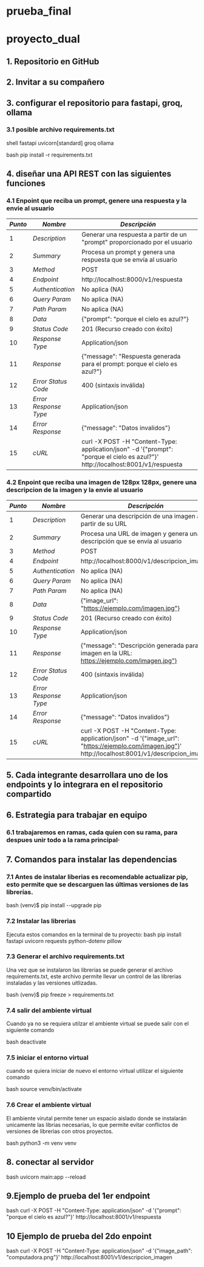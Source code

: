 # prueba_final
# proyecto_dual
## 1. Repositorio en GitHub
## 2. Invitar a su compañero
## 3. configurar el repositorio para fastapi, groq, ollama
### 3.1 posible archivo requirements.txt
shell
fastapi
uvicorn[standard]
groq
ollama


bash
pip install -r requirements.txt

## 4. diseñar una API REST con las siguientes funciones
### 4.1 Enpoint que reciba un prompt, genere una respuesta y la envie al usuario

| *Punto*                | *Nombre*               | *Descripción*                                                                                                             |
|--------------------------|--------------------------|-----------------------------------------------------------------------------------------------------------------------------|
| 1                        | *Description*          | Generar una respuesta a partir de un "prompt" proporcionado por el usuario                                                 |
| 2                        | *Summary*              | Procesa un prompt y genera una respuesta que se envía al usuario                                                           |
| 3                        | *Method*               | POST                                                                                                                     |
| 4                        | *Endpoint*             | http://localhost:8000/v1/respuesta                                                                               |
| 5                        | *Authentication*       | No aplica (NA)                                                                                                             |
| 6                        | *Query Param*          | No aplica (NA)                                                                                                             |
| 7                        | *Path Param*           | No aplica (NA)                                                                                                             |
| 8                        | *Data*                 | {"prompt": "porque el cielo es azul?"}                                                                                    |
| 9                        | *Status Code*          | 201 (Recurso creado con éxito)                                                                                           |
| 10                       | *Response Type*        | Application/json                                                                                                         |
| 11                       | *Response*             | {"message": "Respuesta generada para el prompt: porque el cielo es azul?"}                                                |
| 12                       | *Error Status Code*    | 400 (sintaxis inválida)                                                                                                  |
| 13                       | *Error Response Type*  | Application/json                                                                                                         |
| 14                       | *Error Response*       | {"message": "Datos invalidos"}                                                                                           |
| 15                       | *cURL*                 | curl -X POST -H "Content-Type: application/json" -d '{"prompt": "porque el cielo es azul?"}' http://localhost:8001/v1/respuesta |


### 4.2 Enpoint que reciba una imagen de 128px 128px, genere una descripcion de la imagen y la envie al usuario

| *Punto*                | *Nombre*               | *Descripción*                                                                                                             |
|--------------------------|--------------------------|-----------------------------------------------------------------------------------------------------------------------------|
| 1                        | *Description*          | Generar una descripción de una imagen a partir de su URL                                                                    |
| 2                        | *Summary*              | Procesa una URL de imagen y genera una descripción que se envía al usuario                                                  |
| 3                        | *Method*               | POST                                                                                                                     |
| 4                        | *Endpoint*             | http://localhost:8000/v1/descripcion_imagen                                                                                  |
| 5                        | *Authentication*       | No aplica (NA)                                                                                                             |
| 6                        | *Query Param*          | No aplica (NA)                                                                                                             |
| 7                        | *Path Param*           | No aplica (NA)                                                                                                             |
| 8                        | *Data*                 | {"image_url": "https://ejemplo.com/imagen.jpg"}                                                                          |
| 9                        | *Status Code*          | 201 (Recurso creado con éxito)                                                                                           |
| 10                       | *Response Type*        | Application/json                                                                                                         |
| 11                       | *Response*             | {"message": "Descripción generada para la imagen en la URL: https://ejemplo.com/imagen.jpg"}                             |
| 12                       | *Error Status Code*    | 400 (sintaxis inválida)                                                                                                  |
| 13                       | *Error Response Type*  | Application/json                                                                                                         |
| 14                       | *Error Response*       | {"message": "Datos invalidos"}                                                                                           |
| 15                       | *cURL*                 | curl -X POST -H "Content-Type: application/json" -d '{"image_url": "https://ejemplo.com/imagen.jpg"}' http://localhost:8001/v1/descripcion_imagen |

## 5. Cada integrante desarrollara uno de los endpoints y lo integrara en el repositorio compartido

## 6. Estrategia para trabajar en equipo
### 6.1 trabajaremos en ramas, cada quien con su rama, para despues unir todo a la rama principal·

## 7. Comandos para instalar las dependencias
### 7.1 Antes de instalar liberias es recomendable actualizar pip, esto permite que se descarguen las últimas versiones de las librerías.
bash
(venv)$ pip install --upgrade pip

### 7.2 Instalar las librerias
Ejecuta estos comandos en la terminal de tu proyecto:
bash
pip install fastapi uvicorn requests python-dotenv pillow

### 7.3 Generar el archivo requirements.txt

Una vez que se instalaron las librerias se puede generar el archivo requirements.txt, este archivo permite llevar un control de las librerias instaladas y las versiones uitlizadas.

bash
(venv)$ pip freeze > requirements.txt

### 7.4 salir del ambiente virtual

Cuando ya no se requiera utilzar el ambiente virtual se puede salir con el siguiente comando

bash
deactivate

### 7.5 iniciar el entorno virtual

cuando se quiera iniciar de nuevo el entorno virtual utilizar el siguiente comando

bash
source venv/bin/activate

### 7.6  Crear el ambiente virtual

El ambiente virutal permite tener un espacio aislado donde se instalarán unicamente las librias necesarias, lo que permite evitar conflictos de versiones de librerias con otros proyectos.

bash
 python3 -m venv venv
 
## 8. conectar al servidor

bash
uvicorn main:app --reload


## 9.Ejemplo de prueba del 1er endpoint

bash
curl -X POST -H "Content-Type: application/json" -d '{"prompt": "porque el cielo es azul?"}' http://localhost:8001/v1/respuesta

## 10 Ejemplo de prueba del 2do enpoint

bash
curl -X POST -H "Content-Type: application/json" -d '{"image_path": "computadora.png"}' http://localhost:8001/v1/descripcion_imagen
